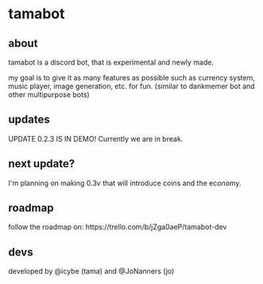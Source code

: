 # tamabot

<h2> about </h2>
tamabot is a discord bot, that is experimental and newly made.

my goal is to give it as many features as possible such as currency system, music player, image generation, etc. for fun.
(similar to dankmemer bot and other multipurpose bots)

<h2> updates </h2>
UPDATE 0.2.3 IS IN DEMO!
Currently we are in break.

<h2> next update? </h2>
I'm planning on making 0.3v that will introduce coins and the economy.

<h2> roadmap </h2>
follow the roadmap on: https://trello.com/b/jZga0aeP/tamabot-dev

<h2> devs </h2>
developed by @icybe (tama) and @JoNanners (jo)
